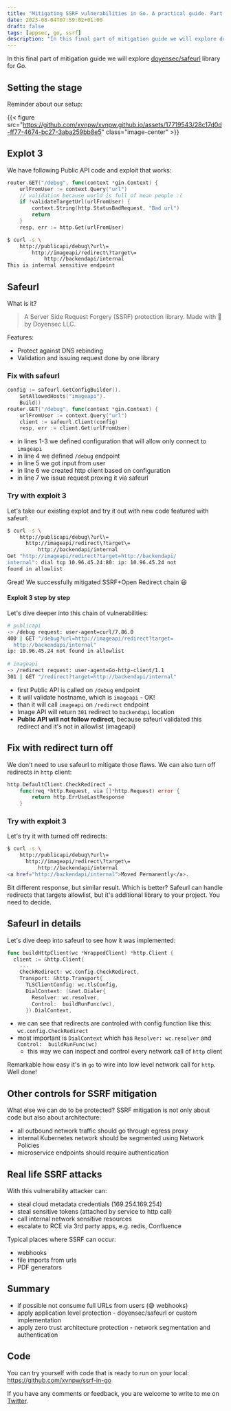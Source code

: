 ```yaml
---
title: "Mitigating SSRF vulnerabilities in Go. A practical guide. Part 2"
date: 2023-08-04T07:59:02+01:00
draft: false
tags: [appsec, go, ssrf]
description: "In this final part of mitigation guide we will explore doyensec/safeurl library for Go."
---
```


In this final part of mitigation guide we will explore [doyensec/safeurl](https://github.com/doyensec/safeurl) library for Go.

## Setting the stage

Reminder about our setup:

{{< figure src="https://github.com/xvnpw/xvnpw.github.io/assets/17719543/28c17d0d-ff77-4674-bc27-3aba259bb8e5" class="image-center" >}}

## Explot 3

We have following Public API code and exploit that works:

```go
router.GET("/debug", func(context *gin.Context) {
    urlFromUser := context.Query("url")
    // validation because world is full of mean people :(
    if !validateTargetUrl(urlFromUser) {
        context.String(http.StatusBadRequest, "Bad url")
        return
    }
    resp, err := http.Get(urlFromUser)
```

```bash
$ curl -s \
    http://publicapi/debug\?url\=
        http://imageapi/redirect\?target\=
            http://backendapi/internal
This is internal sensitive endpoint
```

## Safeurl

What is it?

> A Server Side Request Forgery (SSRF) protection library. Made with 🖤 by Doyensec LLC.

Features:
- Protect against DNS rebinding
- Validation and issuing request done by one library

### Fix with safeurl

```go
config := safeurl.GetConfigBuilder().
	SetAllowedHosts("imageapi").
	Build()
router.GET("/debug", func(context *gin.Context) {
	urlFromUser := context.Query("url")
	client := safeurl.Client(config)
	resp, err := client.Get(urlFromUser)
```

- in lines 1-3 we defined configuration that will allow only connect to `imageapi`
- in line 4 we defined `/debug` endpoint
- in line 5 we got input from user
- in line 6 we created http client based on configuration
- in line 7 we issue request proxing it via safeurl

### Try with exploit 3

Let's take our existing explot and try it out with new code featured with safeurl:

```bash
$ curl -s \
    http://publicapi/debug\?url\=
      http://imageapi/redirect\?target\=
	      http://backendapi/internal
Get "http://imageapi/redirect?target=http://backendapi/
internal": dial tcp 10.96.45.24:80: ip: 10.96.45.24 not 
found in allowlist
```

Great! We successfully mitigated SSRF+Open Redirect chain 😃

#### Exploit 3 step by step

Let's dive deeper into this chain of vulnerabilities:

```bash
# publicapi
-> /debug request: user-agent=curl/7.86.0
400 | GET "/debug?url=http://imageapi/redirect?target=
  http://backendapi/internal"
ip: 10.96.45.24 not found in allowlist
 
# imageapi
-> /redirect request: user-agent=Go-http-client/1.1
301 | GET "/redirect?target=http://backendapi/internal"
```

- first Public API is called on `/debug` endpoint
- it will validate hostname, which is `imageapi` - OK!
- than it will call `imageapi` on `/redirect` endpoint
- Image API will return `301` redirect to `backendapi` location
- **Public API will not follow redirect**, because safeurl validated this redirect and it's not in allowlist (imageapi)

## Fix with redirect turn off

We don't need to use safeurl to mitigate those flaws. We can also turn off redirects in `http` client:

```go
http.DefaultClient.CheckRedirect =
	func(req *http.Request, via []*http.Request) error {
		return http.ErrUseLastResponse
	}
```

### Try with exploit 3

Let's try it with turned off redirects:

```bash
$ curl -s \
    http://publicapi/debug\?url\=
      http://imageapi/redirect\?target\=
	      http://backendapi/internal
<a href="http://backendapi/internal">Moved Permanently</a>.
```

Bit different response, but similar result. Which is better? Safeurl can handle redirects that targets allowlist, but it's additional library to your project. You need to decide.

## Safeurl in details

Let's dive deep into safeurl to see how it was implemented:

```go
func buildHttpClient(wc *WrappedClient) *http.Client {
  client := &http.Client{
    ...
    CheckRedirect: wc.config.CheckRedirect,
    Transport: &http.Transport{
      TLSClientConfig: wc.tlsConfig,
      DialContext: (&net.Dialer{
        Resolver: wc.resolver,
        Control:  buildRunFunc(wc),
      }).DialContext,
```

- we can see that redirects are controled with config function like this: `wc.config.CheckRedirect`
- most important is `DialContext` which has `Resolver: wc.resolver` and `Control:  buildRunFunc(wc)`
  - this way we can inspect and control every network call of `http` client
 
Remarkable how easy it's in `go` to wire into low level network call for `http`. Well done!

## Other controls for SSRF mitigation

What else we can do to be protected? SSRF mitigation is not only about code but also about architecture:

- all outbound network traffic should go through egress proxy
- internal Kubernetes network should be segmented using Network Policies
- microservice endpoints should require authentication

## Real life SSRF attacks

With this vulnerability attacker can:

- steal cloud metadata credentials (169.254.169.254)
- steal sensitive tokens (attached by service to http call)
- call internal network sensitive resources
- escalate to RCE via 3rd party apps, e.g. redis, Confluence

Typical places where SSRF can occur:

- webhooks
- file imports from urls
- PDF generators

## Summary

- if possible not consume full URLs from users (😅 webhooks)
- apply application level protection - doyensec/safeurl or custom implementation
- apply zero trust architecture protection - network segmentation and authentication

## Code

You can try yourself with code that is ready to run on your local: https://github.com/xvnpw/ssrf-in-go

If you have any comments or feedback, you are welcome to write to me on [Twitter](https://twitter.com/xvnpw).
